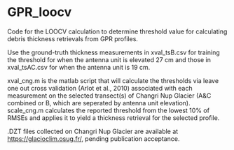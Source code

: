 # GPR_loocv
Code for the LOOCV calculation to determine threshold value for calculating debris thickness retrievals from GPR profiles.

Use the ground-truth thickness measurements in xval_tsB.csv for training the threshold for when the antenna unit is elevated 27 cm and those in xval_tsAC.csv for when the antenna unit is 19 cm.

xval_cng.m is the matlab script that will calculate the thresholds via leave one out cross validation (Arlot et al., 2010) associated with each measurement on the selected transect(s) of Changri Nup Glacier (A&C combined or B, which are seperated by antenna unit elevation).  scale_cng.m calculates the reported threshold from the lowest 10% of RMSEs and applies it to yield a thickness retrieval for the selected profile.

.DZT files collected on Changri Nup Glacier are available at https://glacioclim.osug.fr/, pending publication acceptance. 